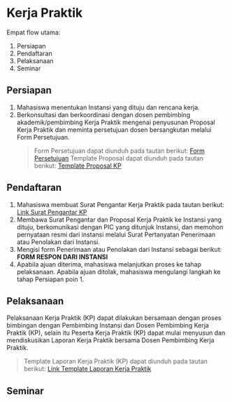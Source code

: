 # Kerja Praktik

Empat flow utama:
1. Persiapan
2. Pendaftaran
3. Pelaksanaan
4. Seminar

## Persiapan
1. Mahasiswa menentukan Instansi yang dituju dan rencana kerja.
2. Berkonsultasi dan berkoordinasi dengan dosen pembimbing akademik/pembimbing Kerja Praktik mengenai penyusunan Proposal Kerja Praktik dan meminta persetujuan dosen bersangkutan melalui Form Persetujuan. 
    > Form Persetujuan dapat diunduh pada tautan berikut: [Form Persetujuan](https://docs.google.com/document/d/1pyuC9pH_AKXVX2FtJMJ1QA0c9_xIaD1_/edit)
    > Template Proposal dapat diunduh pada tautan berikut: [Template Proposal KP](https://docs.google.com/document/d/1jbEW7oVsenxvTrVSzVUT4JLuh1ONTxQg/edit)


## Pendaftaran

1. Mahasiswa membuat Surat Pengantar Kerja Praktik pada tautan berikut: [Link Surat Pengantar KP](https://docs.google.com/forms/d/e/1FAIpQLSdZYsBOGMR6G_tlFvdjOQunOmkGryDJX8XCYK_hr-IDYs05QQ/viewform)
2. Membawa Surat Pengantar dan Proposal Kerja Praktik ke Instansi yang dituju, berkomunikasi dengan PIC yang ditunjuk Instansi, dan memohon pernyataan resmi dari instansi melalui Surat Pertanyatan Penerimaan atau Penolakan dari Instansi.
3. Mengisi form Penerimaan atau Penolakan dari Instansi sebagai berikut: **FORM RESPON DARI INSTANSI**
4. Apabila ajuan diterima, mahasiswa melanjutkan proses ke tahap pelaksanaan. Apabila ajuan ditolak, mahasiswa mengulangi langkah ke tahap Persiapan poin 1. 

## Pelaksanaan

Pelaksanaan Kerja Praktik (KP) dapat dilakukan bersamaan dengan proses bimbingan dengan Pembimbing Instansi dan Dosen Pembimbing Kerja Praktik (KP), selain itu Peserta Kerja Praktik (KP) dapat mulai menyusun dan mendiskusikan Laporan Kerja Praktik bersama Dosen Pembimbing Kerja Praktik.
> Template Laporan Kerja Praktik (KP) dapat diunduh pada tautan berikut: [Link Template Laporan Kerja Praktik](https://docs.google.com/document/d/1bin2Cz52ksENflwQkhNNByWzz06zba_r/edit?usp=drive_web&ouid=113507118618741936407&rtpof=true)

## Seminar


[^1]: Petunjuk Teknis Kerja Praktik Capstone Design Jurusan Teknik Informatika UIN Sunan Gunung Djati
